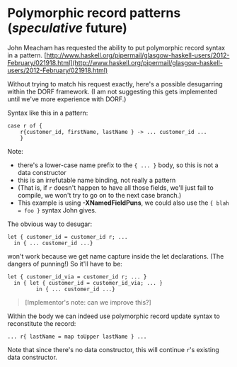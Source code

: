 # Polymorphic record patterns (***speculative*** future)


John Meacham has requested the ability to put polymorphic record syntax in a pattern. [http://www.haskell.org/pipermail/glasgow-haskell-users/2012-February/021918.html](http://www.haskell.org/pipermail/glasgow-haskell-users/2012-February/021918.html)


Without trying to match his request exactly, here's a possible desugarring within the DORF framework. (I am not suggesting this gets implemented until we've more experience with DORF.)


Syntax like this in a pattern:

```wiki
case r of {
    r{customer_id, firstName, lastName } -> ... customer_id ...
    }
```


Note:

- there's a lower-case name prefix to the `{ ... }` body, so this is not a data constructor
- this is an irrefutable name binding, not really a pattern
- (That is, if `r` doesn't happen to have all those fields, we'll just fail to compile, we won't try to go on to the next case branch.)
- This example is using **-XNamedFieldPuns**, we could also use the `{ blah = foo }` syntax John gives.


The obvious way to desugar:

```wiki
let { customer_id = customer_id r; ...
  in { ... customer_id ...}
```


won't work because we get name capture inside the let declarations. (The dangers of punning!) So it'll have to be:

```wiki
let { customer_id_via = customer_id r; ... }
  in { let { customer_id = customer_id_via; ... }
         in { ... customer_id ...}
```

>
>
> \[Implementor's note: can we improve this?\]
>
>


Within the body we can indeed use polymorphic record update syntax to reconstitute the record:

```wiki
... r{ lastName = map toUpper lastName } ...
```


Note that since there's no data constructor, this will continue `r`'s existing data constructor.
